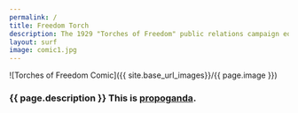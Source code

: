 ```yaml
---
permalink: /
title: Freedom Torch
description: The 1929 "Torches of Freedom" public relations campaign equated smoking in public with female emancipation. Some women had been smoking decades earlier, but usually in private; this 1890s satirical cartoon from Germany illustrates the notion that smoking was considered unfeminine by some in that period.
layout: surf
image: comic1.jpg
---
```


![Torches of Freedom Comic]({{ site.base_url_images}}/{{ page.image }})

### {{ page.description }} This is [propoganda](/freedom-torch/propoganda).

